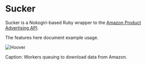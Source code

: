 Sucker
======

Sucker is a Nokogiri-based Ruby wrapper to the [Amazon Product Advertising API](https://affiliate-program.amazon.co.uk/gp/advertising/api/detail/main.html).

The features here document example usage.

![Hoover](https://github.com/papercavalier/sucker/raw/master/hoover.jpg)

Caption: Workers queuing to download data from Amazon.
